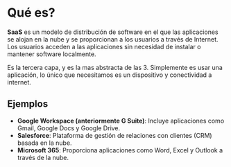 # Qué es?
**SaaS** es un modelo de distribución de software en el que las aplicaciones se alojan en la nube y se proporcionan a los usuarios a través de Internet. Los usuarios acceden a las aplicaciones sin necesidad de instalar o mantener software localmente.

Es la tercera capa, y es la mas abstracta de las 3. Simplemente es usar una aplicación, lo único que necesitamos es un dispositivo y conectividad a internet.

## Ejemplos
- **Google Workspace (anteriormente G Suite)**: Incluye aplicaciones como Gmail, Google Docs y Google Drive.
- **Salesforce**: Plataforma de gestión de relaciones con clientes (CRM) basada en la nube.
- **Microsoft 365**: Proporciona aplicaciones como Word, Excel y Outlook a través de la nube.